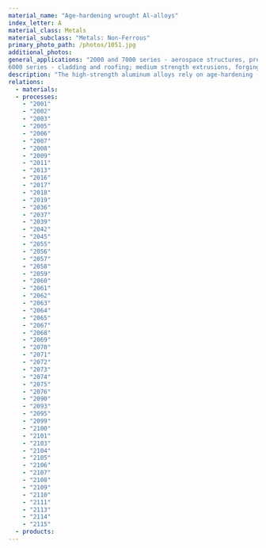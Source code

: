 ```yaml
---
material_name: "Age-hardening wrought Al-alloys"
index_letter: A
material_class: Metals
material_subclass: "Metals: Non-Ferrous"
primary_photo_path: /photos/1051.jpg
additional_photos:
general_applications: "2000 and 7000 series - aerospace structures, pressure vessels, ultralight land-based transport systems; sports equipment such as golf clubs and bicycles. 
6000 series - cladding and roofing; medium strength extrusions, forgings and welded structures for general engineering and automotive such as connecting rods."
description: "The high-strength aluminum alloys rely on age-hardening - a sequence of heat treatment steps that causes the precipitation of a nano-scale dispersion of intermetallics that impede dislocation motion and impart strength. This can be as high as 700 MPa giving them a strength-to-weight ratio exceeding even that of the strongest steels. This record describes for the series of wrought Al alloys that rely on age-hardening requiring a solution heat treatment followed by quenching and ageing. This is recorded by adding TX to the series number, where X is a number between 0 and 8 that records the state of heat treatment. They are listed below using the IADS designations (see Technical notes for details).2000 series - Al with 2 to 6% Cu -- the oldest and most widely used aerospace series.6000 series - Al with up to 1.2% Mg and 1.3% Si -- medium strength extrusions and forgings.7000 series - Al with up to 8% Zn and 3% Mg -- the Hercules of aluminum alloys, used for high strength aircraft structures, forgings and sheet. Certain special alloys also contain silver. So this record, like that for the non-age hardening alloys, is broad, encompassing all of these."
relations:
  - materials:
  - processes:
    - "2001"
    - "2002"
    - "2003"
    - "2005"
    - "2006"
    - "2007"
    - "2008"
    - "2009"
    - "2011"
    - "2013"
    - "2016"
    - "2017"
    - "2018"
    - "2019"
    - "2036"
    - "2037"
    - "2039"
    - "2042"
    - "2045"
    - "2055"
    - "2056"
    - "2057"
    - "2058"
    - "2059"
    - "2060"
    - "2061"
    - "2062"
    - "2063"
    - "2064"
    - "2065"
    - "2067"
    - "2068"
    - "2069"
    - "2070"
    - "2071"
    - "2072"
    - "2073"
    - "2074"
    - "2075"
    - "2076"
    - "2090"
    - "2093"
    - "2095"
    - "2099"
    - "2100"
    - "2101"
    - "2103"
    - "2104"
    - "2105"
    - "2106"
    - "2107"
    - "2108"
    - "2109"
    - "2110"
    - "2111"
    - "2113"
    - "2114"
    - "2115"
  - products:
---
```

